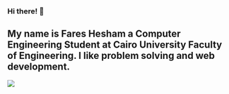 ### Hi there! :wave:
## My name is Fares Hesham a Computer Engineering Student at Cairo University Faculty of Engineering. I like problem solving and web development.
<!-- <a href="https://github.com/anuraghazra/github-readme-stats">
-->
  <img align="center" src="https://github-readme-stats.vercel.app/api?username=fares-h-moneim&show_icons=true&hide=stars" />
<!--
</a>


